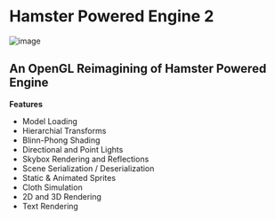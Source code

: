 # Hamster Powered Engine 2
![image](https://github.com/user-attachments/assets/c8e3765f-5253-4382-9768-261b53572f6b)
## An OpenGL Reimagining of Hamster Powered Engine

**Features**
- Model Loading
- Hierarchial Transforms
- Blinn-Phong Shading
- Directional and Point Lights
- Skybox Rendering and Reflections
- Scene Serialization / Deserialization
- Static & Animated Sprites
- Cloth Simulation
- 2D and 3D Rendering
- Text Rendering
